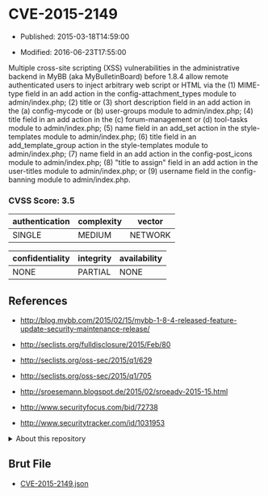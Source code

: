 # CVE-2015-2149

- Published: 2015-03-18T14:59:00

- Modified: 2016-06-23T17:55:00

Multiple cross-site scripting (XSS) vulnerabilities in the administrative backend in MyBB (aka MyBulletinBoard) before 1.8.4 allow remote authenticated users to inject arbitrary web script or HTML via the (1) MIME-type field in an add action in the config-attachment_types module to admin/index.php; (2) title or (3) short description field in an add action in the (a) config-mycode or (b) user-groups module to admin/index.php; (4) title field in an add action in the (c) forum-management or (d) tool-tasks module to admin/index.php; (5) name field in an add_set action in the style-templates module to admin/index.php; (6) title field in an add_template_group action in the style-templates module to admin/index.php; (7) name field in an add action in the config-post_icons module to admin/index.php; (8) "title to assign" field in an add action in the user-titles module to admin/index.php; or (9) username field in the config-banning module to admin/index.php.

### CVSS Score: **3.5**

| authentication | complexity | vector |
| --- | --- | --- |
| SINGLE | MEDIUM | NETWORK |

| confidentiality | integrity | availability |
| --- | --- | --- |
| NONE | PARTIAL | NONE |

## References

* http://blog.mybb.com/2015/02/15/mybb-1-8-4-released-feature-update-security-maintenance-release/

* http://seclists.org/fulldisclosure/2015/Feb/80

* http://seclists.org/oss-sec/2015/q1/629

* http://seclists.org/oss-sec/2015/q1/705

* http://sroesemann.blogspot.de/2015/02/sroeadv-2015-15.html

* http://www.securityfocus.com/bid/72738

* http://www.securitytracker.com/id/1031953

<details>
<summary>About this repository</summary> 

  This repository is part of the project [Live Hack CVE](https://github.com/Live-Hack-CVE). Main website can be found [www.live-hack.org](https://www.live-hack.org) 
  
  Made by [Sn0wAlice](https://github.com/Sn0wAlice) for the people that care about security and need to have a feed of the latest CVEs. Hope you enjoy it, don't forget to star the repo and follow me on [Twitter](https://twitter.com/Sn0wAlice) and [Github](https://github.com/Sn0wAlice). And that is my [personnal website](https://www.alice-snow.me/)

  - [Home Page](https://github.com/Live-Hack-CVE)
  - [Framework](https://github.com/Live-Hack-CVE/cve-framework)
  - [CVE database](https://github.com/Live-Hack-CVE/full_database)
  - [Changelog](https://github.com/Live-Hack-CVE/Changelog)
</details>

## Brut File

* [CVE-2015-2149.json](https://raw.githubusercontent.com/Live-Hack-CVE/full_database/main/cves/2015/CVE-2015-2149.json)

